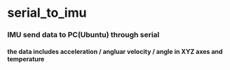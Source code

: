 # serial_to_imu
<h3>IMU send data to PC(Ubuntu) through serial</h3>
  <h4>the data includes acceleration / angluar velocity / angle in XYZ axes and temperature</h4>
  

